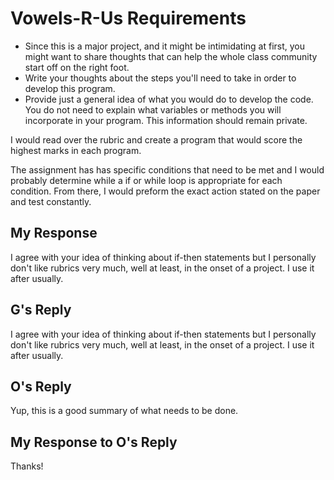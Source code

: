 # Vowels-R-Us Requirements

- Since this is a major project, and it might be intimidating at first, you might want to share thoughts that can help the whole class community start off on the right foot.
- Write your thoughts about the steps you'll need to take in order to develop this program.
- Provide just a general idea of what you would do to develop the code. You do not need to explain what variables or methods you will incorporate in your program. This information should remain private.

I would read over the rubric and create a program that would score the highest marks in each program.

The assignment has has specific conditions that need to be met and I would probably determine while a if or while loop is appropriate for each condition. From there, I would preform the exact action stated on the paper and test constantly.

## My Response

I agree with your idea of thinking about if-then statements but I personally don't like rubrics very much, well at least, in the onset of a project. I use it after usually.

## G's Reply

I agree with your idea of thinking about if-then statements but I personally don't like rubrics very much, well at least, in the onset of a project. I use it after usually.

## O's Reply

Yup, this is a good summary of what needs to be done. 

## My Response to O's Reply

Thanks!
